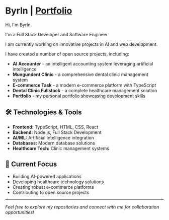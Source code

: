 # Byrln | [Portfolio](https://byrln.dev)

Hi, I'm Byrln.

I'm a Full Stack Developer and Software Engineer.

I am currently working on innovative projects in AI and web development.

I have created a number of open source projects, including:
- **AI Accounter** - an intelligent accounting system leveraging artificial intelligence
- **Mungundent Clinic** - a comprehensive dental clinic management system
- **E-commerce Task** - a modern e-commerce platform with TypeScript
- **Dental Clinic Fullstack** - a complete healthcare management solution
- **Portfolio** - my personal portfolio showcasing development skills

## 🛠️ Technologies & Tools
- **Frontend:** TypeScript, HTML, CSS, React
- **Backend:** Node.js, Full Stack Development
- **AI/ML:** Artificial Intelligence integration
- **Databases:** Modern database solutions
- **Healthcare Tech:** Clinic management systems

## 🚀 Current Focus
- Building AI-powered applications
- Developing healthcare technology solutions
- Creating robust e-commerce platforms
- Contributing to open source projects

---
*Feel free to explore my repositories and connect with me for collaboration opportunities!*
